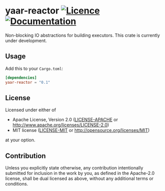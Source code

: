 yaar-reactor
[![Licence](https://img.shields.io/badge/license-MIT%20or%20Apache-blue.svg)](#License)
[![Documentation](https://docs.rs/yaar-reactor/badge.svg)](https://docs.rs/yaar-reactor/)
====

Non-blocking IO abstractions for building executors. 
This crate is currently under development.

## Usage
Add this to your `Cargo.toml`:
```toml
[dependencies]
yaar-reactor = "0.1"
```

## License

Licensed under either of

 * Apache License, Version 2.0
   ([LICENSE-APACHE](LICENSE-APACHE) or http://www.apache.org/licenses/LICENSE-2.0)
 * MIT license
   ([LICENSE-MIT](LICENSE-MIT) or http://opensource.org/licenses/MIT)

at your option.

## Contribution

Unless you explicitly state otherwise, any contribution intentionally submitted
for inclusion in the work by you, as defined in the Apache-2.0 license, shall be
dual licensed as above, without any additional terms or conditions.